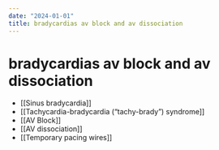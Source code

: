 ```yaml
---
date: "2024-01-01"
title: bradycardias av block and av dissociation
---
```



# bradycardias av block and av dissociation

- [[Sinus bradycardia]]
- [[Tachycardia-bradycardia (“tachy-brady”) syndrome]]
- [[AV Block]]
- [[AV dissociation]]
- [[Temporary pacing wires]]
